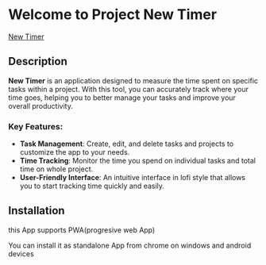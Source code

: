 # Welcome to Project New Timer

[New Timer](http://www.newtimer.vercel.app)

## Description

**New Timer** is an application designed to measure the time spent on specific tasks within a project. With this tool, you can accurately track where your time goes, helping you to better manage your tasks and improve your overall productivity.

### Key Features:

- **Task Management**: Create, edit, and delete tasks and projects to customize the app to your needs.
- **Time Tracking**: Monitor the time you spend on individual tasks and total time on whole project.
- **User-Friendly Interface**: An intuitive interface in lofi style that allows you to start tracking time quickly and easily.

## Installation

this App supports PWA(progresive web App)

You can install it as standalone App from chrome on windows and android devices
